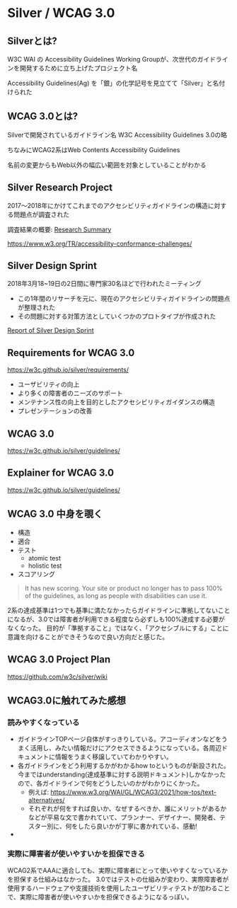# Silver / WCAG 3.0

## Silverとは?

W3C WAI の Accessibility Guidelines Working Groupが、次世代のガイドラインを開発するために立ち上げたプロジェクト名

Accessibility Guidelines(Ag) を「銀」の化学記号を見立てて「Silver」と名付けられた

## WCAG 3.0とは?

Silverで開発されているガイドライン名 W3C Accessibility Guidelines 3.0の略

ちなみにWCAG2系はWeb Contents Accessibility Guidelines

名前の変更からもWeb以外の幅広い範囲を対象としていることがわかる

## Silver Research Project

2017〜2018年にかけてこれまでのアクセシビリティガイドラインの構造に対する問題点が調査された

調査結果の概要: [Research Summary](https://docs.google.com/presentation/d/1POs7orJ4ALB0bq5_vyo4v8RxDcr-5ctwD1noVgpXuJc/edit#slide=id.gc6f73a04f_0_0)

https://www.w3.org/TR/accessibility-conformance-challenges/

## Silver Design Sprint

2018年3月18~19日の2日間に専門家30名ほどで行われたミーティング

- この1年間のリサーチを元に、現在のアクセシビリティガイドラインの問題点が整理された
- その問題に対する対策方法としていくつかのプロトタイプが作成された

[Report of Silver Design Sprint](https://www.w3.org/community/silver/draft-final-report-of-silver/)

## Requirements for WCAG 3.0

https://w3c.github.io/silver/requirements/

- ユーザビリティの向上
- より多くの障害者のニーズのサポート
- メンテナンス性の向上を目的としたアクセシビリティガイダンスの構造
- プレゼンテーションの改善

## WCAG 3.0

https://w3c.github.io/silver/guidelines/

## Explainer for WCAG 3.0

https://w3c.github.io/silver/guidelines/

## WCAG 3.0 中身を覗く

- 構造
- 適合
- テスト
  - atomic test
  - holistic test
- スコアリング

> It has new scoring. Your site or product no longer has to pass 100% of the guidelines, as long as people with disabilities can use it.

2系の達成基準は1つでも基準に満たなかったらガイドラインに準拠してないことになるが、3.0では障害者が利用できる程度なら必ずしも100%達成する必要がなくなった。
目的が「準拠すること」ではなく、「アクセシブルにする」ことに意識を向けることができそうなので良い方向だと感じた。

## WCAG 3.0 Project Plan

https://github.com/w3c/silver/wiki

## WCAG3.0に触れてみた感想

### 読みやすくなっている

- ガイドラインTOPページ自体がすっきりしている。アコーディオンなどをうまく活用し、みたい情報だけにアクセスできるようになっている。各周辺ドキュメントに情報をうまく移譲していてわかりやすい。
- 各ガイドラインをどう利用するかがわかるhow toというものが新設された。今まではunderstanding(達成基準に対する説明ドキュメント)しかなかったので、各ガイドラインで何をどうしたいのかがわかりにくかった。
  - 例えば: https://www.w3.org/WAI/GL/WCAG3/2021/how-tos/text-alternatives/
  - それぞれが何をすれば良いか、なぜするべきか、誰にメリットがあるかなどが平易な文で書かれていて、プランナー、デザイナー、開発者、テスター別に、何をしたら良いかが丁寧に書かれている、感動!
-

### 実際に障害者が使いやすいかを担保できる

WCAG2系でAAAに適合しても、実際に障害者にとって使いやすくなっているかを担保する仕組みはなかった。
3.0ではテストの仕組みが変わり、実際障害者が使用するハードウェアや支援技術を使用したユーザビリティテストが加わることで、実際に障害者が使いやすいかを担保できるようになるっぽい。




